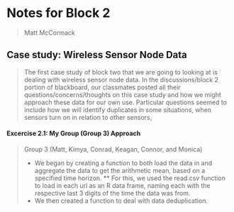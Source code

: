 # Notes for Block 2
> Matt McCormack

## Case study: Wireless Sensor Node Data
> The first case study of block two that we are going to looking at is dealing with wireless sensor node data.
> In the discussions/block 2 portion of blackboard, our classmates posted all their questions/concerns/thoughts on this case study and how we might approach these data for our own use. Particular questions seemed to include how we will identify duplicates in some situations, when sensors turn on in relation to other sensors, 

#### Excercise 2.1: My Group (Group 3) Approach
> Group 3 (Matt, Kimya, Conrad, Keagan, Connor, and Monica)
> * We began by creating a function to both load the data in and aggregate the data to get the arithmetic mean, based on a specified time horizon.
> ** For this, we used the read.csv function to load in each url as an R data frame, naming each with the respective last 3 digits of the time the data was from.
> * We then created a function to deal with data deduplication.
